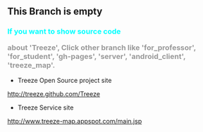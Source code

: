 <h2>This Branch is empty </h2>

<h3 style="color:#999999"><p style="color:#00ffffff">If you want to show source code  </p>about 'Treeze', Click other branch like 'for_professor', 
'for_student', 'gh-pages', 'server', 'android_client', 'treeze_map'. </h3>

- Treeze Open Source project site

http://treeze.github.com/Treeze

- Treeze Service site

http://www.treeze-map.appspot.com/main.jsp
